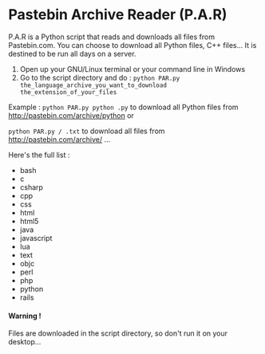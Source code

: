 Pastebin Archive Reader (P.A.R)
===

P.A.R is a Python script that reads and downloads all files from Pastebin.com. You can choose to download all Python files, C++ files... It is destined to be run all days on a server.

1) Open up your GNU/Linux terminal or your command line in Windows                                                           
2) Go to the script directory and do :
<code>python PAR.py the_language_archive_you_want_to_download the_extension_of_your_files</code>

Example : 
<code>python PAR.py python .py</code> to download all Python files from http://pastebin.com/archive/python 
or

<code>python PAR.py / .txt</code> to download all files from http://pastebin.com/archive/ ...

Here's the full list :
<ul>
<li>bash</li>
<li>c</li>
<li>csharp</li>
<li>cpp</li>
<li>css</li>
<li>html</li>
<li>html5</li>
<li>java</li>
<li>javascript</li>
<li>lua</li>
<li>text</li>
<li>objc</li>
<li>perl</li>
<li>php</li>
<li>python</li>
<li>rails</li>
</ul>

<h4>Warning !</h4> Files are downloaded in the script directory, so don't run it on your desktop...
